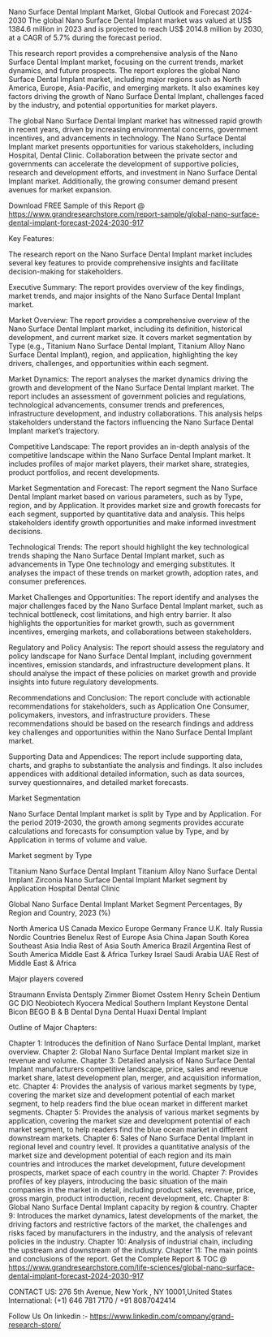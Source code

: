 Nano Surface Dental Implant Market, Global Outlook and Forecast 2024-2030
The global Nano Surface Dental Implant market was valued at US$ 1384.6 million in 2023 and is projected to reach US$ 2014.8 million by 2030, at a CAGR of 5.7% during the forecast period.

This research report provides a comprehensive analysis of the Nano Surface Dental Implant market, focusing on the current trends, market dynamics, and future prospects. The report explores the global Nano Surface Dental Implant market, including major regions such as North America, Europe, Asia-Pacific, and emerging markets. It also examines key factors driving the growth of Nano Surface Dental Implant, challenges faced by the industry, and potential opportunities for market players.

The global Nano Surface Dental Implant market has witnessed rapid growth in recent years, driven by increasing environmental concerns, government incentives, and advancements in technology. The Nano Surface Dental Implant market presents opportunities for various stakeholders, including Hospital, Dental Clinic. Collaboration between the private sector and governments can accelerate the development of supportive policies, research and development efforts, and investment in Nano Surface Dental Implant market. Additionally, the growing consumer demand present avenues for market expansion.

Download FREE Sample of this Report @ https://www.grandresearchstore.com/report-sample/global-nano-surface-dental-implant-forecast-2024-2030-917

Key Features:

The research report on the Nano Surface Dental Implant market includes several key features to provide comprehensive insights and facilitate decision-making for stakeholders.

Executive Summary: The report provides overview of the key findings, market trends, and major insights of the Nano Surface Dental Implant market.

Market Overview: The report provides a comprehensive overview of the Nano Surface Dental Implant market, including its definition, historical development, and current market size. It covers market segmentation by Type (e.g., Titanium Nano Surface Dental Implant, Titanium Alloy Nano Surface Dental Implant), region, and application, highlighting the key drivers, challenges, and opportunities within each segment.

Market Dynamics: The report analyses the market dynamics driving the growth and development of the Nano Surface Dental Implant market. The report includes an assessment of government policies and regulations, technological advancements, consumer trends and preferences, infrastructure development, and industry collaborations. This analysis helps stakeholders understand the factors influencing the Nano Surface Dental Implant market’s trajectory.

Competitive Landscape: The report provides an in-depth analysis of the competitive landscape within the Nano Surface Dental Implant market. It includes profiles of major market players, their market share, strategies, product portfolios, and recent developments.

Market Segmentation and Forecast: The report segment the Nano Surface Dental Implant market based on various parameters, such as by Type, region, and by Application. It provides market size and growth forecasts for each segment, supported by quantitative data and analysis. This helps stakeholders identify growth opportunities and make informed investment decisions.

Technological Trends: The report should highlight the key technological trends shaping the Nano Surface Dental Implant market, such as advancements in Type One technology and emerging substitutes. It analyses the impact of these trends on market growth, adoption rates, and consumer preferences.

Market Challenges and Opportunities: The report identify and analyses the major challenges faced by the Nano Surface Dental Implant market, such as technical bottleneck, cost limitations, and high entry barrier. It also highlights the opportunities for market growth, such as government incentives, emerging markets, and collaborations between stakeholders.

Regulatory and Policy Analysis: The report should assess the regulatory and policy landscape for Nano Surface Dental Implant, including government incentives, emission standards, and infrastructure development plans. It should analyse the impact of these policies on market growth and provide insights into future regulatory developments.

Recommendations and Conclusion: The report conclude with actionable recommendations for stakeholders, such as Application One Consumer, policymakers, investors, and infrastructure providers. These recommendations should be based on the research findings and address key challenges and opportunities within the Nano Surface Dental Implant market.

Supporting Data and Appendices: The report include supporting data, charts, and graphs to substantiate the analysis and findings. It also includes appendices with additional detailed information, such as data sources, survey questionnaires, and detailed market forecasts.

Market Segmentation

Nano Surface Dental Implant market is split by Type and by Application. For the period 2019-2030, the growth among segments provides accurate calculations and forecasts for consumption value by Type, and by Application in terms of volume and value.

Market segment by Type

Titanium Nano Surface Dental Implant
Titanium Alloy Nano Surface Dental Implant
Zirconia Nano Surface Dental Implant
Market segment by Application
Hospital
Dental Clinic

Global Nano Surface Dental Implant Market Segment Percentages, By Region and Country, 2023 (%)

North America
US
Canada
Mexico
Europe
Germany
France
U.K.
Italy
Russia
Nordic Countries
Benelux
Rest of Europe
Asia
China
Japan
South Korea
Southeast Asia
India
Rest of Asia
South America
Brazil
Argentina
Rest of South America
Middle East & Africa
Turkey
Israel
Saudi Arabia
UAE
Rest of Middle East & Africa

Major players covered

Straumann
Envista
Dentsply
Zimmer Biomet
Osstem
Henry Schein
Dentium
GC
DIO
Neobiotech
Kyocera Medical
Southern Implant
Keystone Dental
Bicon
BEGO
B & B Dental
Dyna Dental
Huaxi Dental Implant

Outline of Major Chapters:

Chapter 1: Introduces the definition of Nano Surface Dental Implant, market overview.
Chapter 2: Global Nano Surface Dental Implant market size in revenue and volume.
Chapter 3: Detailed analysis of Nano Surface Dental Implant manufacturers competitive landscape, price, sales and revenue market share, latest development plan, merger, and acquisition information, etc.
Chapter 4: Provides the analysis of various market segments by type, covering the market size and development potential of each market segment, to help readers find the blue ocean market in different market segments.
Chapter 5: Provides the analysis of various market segments by application, covering the market size and development potential of each market segment, to help readers find the blue ocean market in different downstream markets.
Chapter 6: Sales of Nano Surface Dental Implant in regional level and country level. It provides a quantitative analysis of the market size and development potential of each region and its main countries and introduces the market development, future development prospects, market space of each country in the world.
Chapter 7: Provides profiles of key players, introducing the basic situation of the main companies in the market in detail, including product sales, revenue, price, gross margin, product introduction, recent development, etc.
Chapter 8: Global Nano Surface Dental Implant capacity by region & country.
Chapter 9: Introduces the market dynamics, latest developments of the market, the driving factors and restrictive factors of the market, the challenges and risks faced by manufacturers in the industry, and the analysis of relevant policies in the industry.
Chapter 10: Analysis of industrial chain, including the upstream and downstream of the industry.
Chapter 11: The main points and conclusions of the report.
Get the Complete Report & TOC @ https://www.grandresearchstore.com/life-sciences/global-nano-surface-dental-implant-forecast-2024-2030-917

CONTACT US:
276 5th Avenue, New York , NY 10001,United States
International: (+1) 646 781 7170 / +91 8087042414

Follow Us On linkedin :- https://www.linkedin.com/company/grand-research-store/
